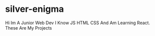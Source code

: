 # silver-enigma
Hi Im A Junior Web Dev I Know JS HTML CSS And Am Learning React. These Are My Projects
